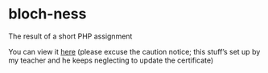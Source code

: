 # bloch-ness
The result of a short PHP assignment

You can view it [here](https://www.mbo-portal.nl/~fp241754/Portfolio/bloch/) (please excuse the caution notice; this stuff’s set up by my teacher and he keeps neglecting to update the certificate)
